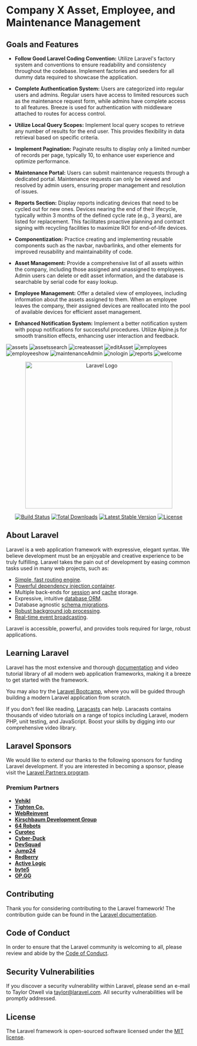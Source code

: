 # Company X Asset, Employee, and Maintenance Management

## Goals and Features

- **Follow Good Laravel Coding Convention:** Utilize Laravel's factory system and conventions to ensure readability and consistency throughout the codebase. Implement factories and seeders for all dummy data required to showcase the application.

- **Complete Authentication System:** Users are categorized into regular users and admins. Regular users have access to limited resources such as the maintenance request form, while admins have complete access to all features. Breeze is used for authentication with middleware attached to routes for access control.

- **Utilize Local Query Scopes:** Implement local query scopes to retrieve any number of results for the end user. This provides flexibility in data retrieval based on specific criteria.

- **Implement Pagination:** Paginate results to display only a limited number of records per page, typically 10, to enhance user experience and optimize performance.

- **Maintenance Portal:** Users can submit maintenance requests through a dedicated portal. Maintenance requests can only be viewed and resolved by admin users, ensuring proper management and resolution of issues.

- **Reports Section:** Display reports indicating devices that need to be cycled out for new ones. Devices nearing the end of their lifecycle, typically within 3 months of the defined cycle rate (e.g., 3 years), are listed for replacement. This facilitates proactive planning and contract signing with recycling facilities to maximize ROI for end-of-life devices.

- **Componentization:** Practice creating and implementing reusable components such as the navbar, navbarlinks, and other elements for improved reusability and maintainability of code.

- **Asset Management:** Provide a comprehensive list of all assets within the company, including those assigned and unassigned to employees. Admin users can delete or edit asset information, and the database is searchable by serial code for easy lookup.

- **Employee Management:** Offer a detailed view of employees, including information about the assets assigned to them. When an employee leaves the company, their assigned devices are reallocated into the pool of available devices for efficient asset management.

- **Enhanced Notification System:** Implement a better notification system with popup notifications for successful procedures. Utilize Alpine.js for smooth transition effects, enhancing user interaction and feedback.


![assets](https://github.com/uralrdybread/AssetManagementV2/assets/48900828/51aa6bf2-8281-444b-b546-721a3a6ed50e)
![assetssearch](https://github.com/uralrdybread/AssetManagementV2/assets/48900828/f0e34e23-c5c3-4720-a1fb-8bf1a9749052)
![createasset](https://github.com/uralrdybread/AssetManagementV2/assets/48900828/b26b564e-94c7-4a38-a3ee-9ba88a9b8e02)
![editAsset](https://github.com/uralrdybread/AssetManagementV2/assets/48900828/0f4d9b17-932e-46e6-838c-6c5ff60ae63f)
![employees](https://github.com/uralrdybread/AssetManagementV2/assets/48900828/9d8ba770-c5d8-48af-80a4-066fa5f3cf09)
![employeeshow](https://github.com/uralrdybread/AssetManagementV2/assets/48900828/83544da1-5621-4bb4-8a42-11804cbd7907)
![maintenanceAdmin](https://github.com/uralrdybread/AssetManagementV2/assets/48900828/82267f84-bb73-4f03-ba0c-824853f8e4a2)
![nologin](https://github.com/uralrdybread/AssetManagementV2/assets/48900828/1426c6c0-2b92-4f3e-b4d7-c26b720ac4ba)
![reports](https://github.com/uralrdybread/AssetManagementV2/assets/48900828/7b332330-720a-40fb-9e79-a870429d6037)
![welcome](https://github.com/uralrdybread/AssetManagementV2/assets/48900828/13952eb8-d283-4c6f-8e24-c49b4816b1ac)



<p align="center"><a href="https://laravel.com" target="_blank"><img src="https://raw.githubusercontent.com/laravel/art/master/logo-lockup/5%20SVG/2%20CMYK/1%20Full%20Color/laravel-logolockup-cmyk-red.svg" width="400" alt="Laravel Logo"></a></p>

<p align="center">
<a href="https://github.com/laravel/framework/actions"><img src="https://github.com/laravel/framework/workflows/tests/badge.svg" alt="Build Status"></a>
<a href="https://packagist.org/packages/laravel/framework"><img src="https://img.shields.io/packagist/dt/laravel/framework" alt="Total Downloads"></a>
<a href="https://packagist.org/packages/laravel/framework"><img src="https://img.shields.io/packagist/v/laravel/framework" alt="Latest Stable Version"></a>
<a href="https://packagist.org/packages/laravel/framework"><img src="https://img.shields.io/packagist/l/laravel/framework" alt="License"></a>
</p>

## About Laravel

Laravel is a web application framework with expressive, elegant syntax. We believe development must be an enjoyable and creative experience to be truly fulfilling. Laravel takes the pain out of development by easing common tasks used in many web projects, such as:

- [Simple, fast routing engine](https://laravel.com/docs/routing).
- [Powerful dependency injection container](https://laravel.com/docs/container).
- Multiple back-ends for [session](https://laravel.com/docs/session) and [cache](https://laravel.com/docs/cache) storage.
- Expressive, intuitive [database ORM](https://laravel.com/docs/eloquent).
- Database agnostic [schema migrations](https://laravel.com/docs/migrations).
- [Robust background job processing](https://laravel.com/docs/queues).
- [Real-time event broadcasting](https://laravel.com/docs/broadcasting).

Laravel is accessible, powerful, and provides tools required for large, robust applications.

## Learning Laravel

Laravel has the most extensive and thorough [documentation](https://laravel.com/docs) and video tutorial library of all modern web application frameworks, making it a breeze to get started with the framework.

You may also try the [Laravel Bootcamp](https://bootcamp.laravel.com), where you will be guided through building a modern Laravel application from scratch.

If you don't feel like reading, [Laracasts](https://laracasts.com) can help. Laracasts contains thousands of video tutorials on a range of topics including Laravel, modern PHP, unit testing, and JavaScript. Boost your skills by digging into our comprehensive video library.

## Laravel Sponsors

We would like to extend our thanks to the following sponsors for funding Laravel development. If you are interested in becoming a sponsor, please visit the [Laravel Partners program](https://partners.laravel.com).

### Premium Partners

- **[Vehikl](https://vehikl.com/)**
- **[Tighten Co.](https://tighten.co)**
- **[WebReinvent](https://webreinvent.com/)**
- **[Kirschbaum Development Group](https://kirschbaumdevelopment.com)**
- **[64 Robots](https://64robots.com)**
- **[Curotec](https://www.curotec.com/services/technologies/laravel/)**
- **[Cyber-Duck](https://cyber-duck.co.uk)**
- **[DevSquad](https://devsquad.com/hire-laravel-developers)**
- **[Jump24](https://jump24.co.uk)**
- **[Redberry](https://redberry.international/laravel/)**
- **[Active Logic](https://activelogic.com)**
- **[byte5](https://byte5.de)**
- **[OP.GG](https://op.gg)**

## Contributing

Thank you for considering contributing to the Laravel framework! The contribution guide can be found in the [Laravel documentation](https://laravel.com/docs/contributions).

## Code of Conduct

In order to ensure that the Laravel community is welcoming to all, please review and abide by the [Code of Conduct](https://laravel.com/docs/contributions#code-of-conduct).

## Security Vulnerabilities

If you discover a security vulnerability within Laravel, please send an e-mail to Taylor Otwell via [taylor@laravel.com](mailto:taylor@laravel.com). All security vulnerabilities will be promptly addressed.

## License

The Laravel framework is open-sourced software licensed under the [MIT license](https://opensource.org/licenses/MIT).
